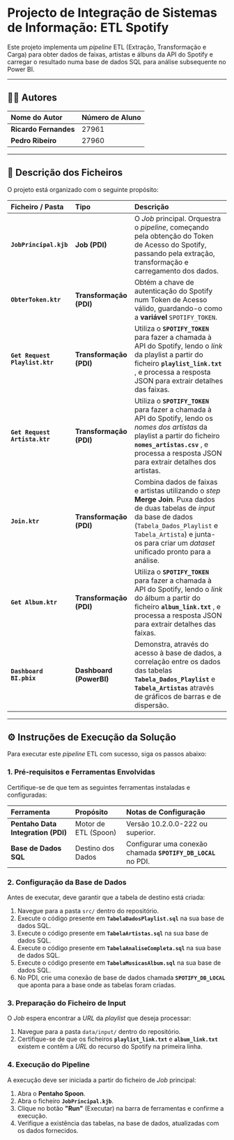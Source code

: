 # Projecto de Integração de Sistemas de Informação: ETL Spotify

Este projeto implementa um *pipeline* ETL (Extração, Transformação e Carga) para obter dados de faixas, artistas e álbuns da API do Spotify e carregar o resultado numa base de dados SQL para análise subsequente no Power BI.

---

## 👨‍💻 Autores

| Nome do Autor | Número de Aluno |
| :--- | :--- |
| **Ricardo Fernandes** | 27961 |
| **Pedro Ribeiro** | 27960 |

---

## 📂 Descrição dos Ficheiros

O projeto está organizado com o seguinte propósito:

| Ficheiro / Pasta | Tipo | Descrição |
| :--- | :--- | :--- |
| **`JobPrincipal.kjb`** | **Job (PDI)** | O *Job* principal. Orquestra o *pipeline*, começando pela obtenção do Token de Acesso do Spotify, passando pela extração, transformação e carregamento dos dados. |
| **`ObterToken.ktr`** | **Transformação (PDI)** | Obtém a chave de autenticação do Spotify num Token de Acesso válido, guardando-o como a **variável** `SPOTIFY_TOKEN`. |
| **`Get Request Playlist.ktr`** | **Transformação (PDI)** | Utiliza o **`SPOTIFY_TOKEN`** para fazer a chamada à API do Spotify, lendo o *link* da playlist a partir do ficheiro **`playlist_link.txt`** , e processa a resposta JSON para extrair detalhes das faixas. |
| **`Get Request Artista.ktr`** | **Transformação (PDI)** | Utiliza o **`SPOTIFY_TOKEN`** para fazer a chamada à API do Spotify, lendo os *nomes dos artistas* da playlist a partir do ficheiro **`nomes_artistas.csv`** , e processa a resposta JSON para extrair detalhes dos artistas. |
| **`Join.ktr`** | **Transformação (PDI)** | Combina dados de faixas e artistas utilizando o *step* **Merge Join**. Puxa dados de duas tabelas de *input* da base de dados (`Tabela_Dados_Playlist` e `Tabela_Artista`) e junta-os para criar um *dataset* unificado pronto para a análise. |
| **`Get Album.ktr`** | **Transformação (PDI)** | Utiliza o **`SPOTIFY_TOKEN`** para fazer a chamada à API do Spotify, lendo o *link* do álbum a partir do ficheiro **`album_link.txt`** , e processa a resposta JSON para extrair detalhes das faixas. |
| **`Dashboard BI.pbix`** | **Dashboard (PowerBI)** | Demonstra, através do acesso à base de dados, a correlação entre os dados das tabelas **`Tabela_Dados_Playlist`** e **`Tabela_Artistas`** através de gráficos de barras e de dispersão.

---

## ⚙️ Instruções de Execução da Solução

Para executar este *pipeline* ETL com sucesso, siga os passos abaixo:

### 1. Pré-requisitos e Ferramentas Envolvidas

Certifique-se de que tem as seguintes ferramentas instaladas e configuradas:

| Ferramenta | Propósito | Notas de Configuração |
| :--- | :--- | :--- |
| **Pentaho Data Integration (PDI)** | Motor de ETL (Spoon) | Versão 10.2.0.0-222 ou superior. |
| **Base de Dados SQL** | Destino dos Dados | Configurar uma conexão chamada **`SPOTIFY_DB_LOCAL`** no PDI. |

### 2. Configuração da Base de Dados

Antes de executar, deve garantir que a tabela de destino está criada:

1.  Navegue para a pasta `src/` dentro do repositório.
2.  Execute o código presente em **`TabelaDadosPlaylist.sql`** na sua base de dados SQL.
3.  Execute o código presente em **`TabelaArtistas.sql`** na sua base de dados SQL.
4.  Execute o código presente em **`TabelaAnaliseCompleta.sql`** na sua base de dados SQL.
5.  Execute o código presente em **`TabelaMusicasAlbum.sql`** na sua base de dados SQL.
6.  No PDI, crie uma conexão de base de dados chamada **`SPOTIFY_DB_LOCAL`** que aponta para a base onde as tabelas foram criadas.

### 3. Preparação do Ficheiro de Input

O *Job* espera encontrar a *URL* da *playlist* que deseja processar:

1.  Navegue para a pasta `data/input/` dentro do repositório.
2.  Certifique-se de que os ficheiros **`playlist_link.txt`** e **`album_link.txt`** existem e contêm a *URL* do recurso do Spotify na primeira linha.

### 4. Execução do Pipeline

A execução deve ser iniciada a partir do ficheiro de *Job* principal:

1.  Abra o **Pentaho Spoon**.
2.  Abra o ficheiro **`JobPrincipal.kjb`**.
3.  Clique no botão **"Run"** (Executar) na barra de ferramentas e confirme a execução.
4.  Verifique a existência das tabelas, na base de dados, atualizadas com os dados fornecidos.